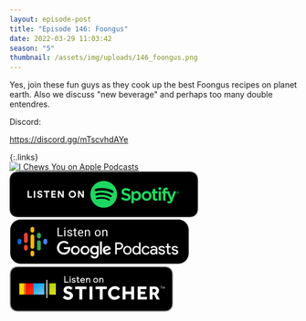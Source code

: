```yaml
---
layout: episode-post
title: "Episode 146: Foongus"
date: 2022-03-29 11:03:42
season: "5"
thumbnail: /assets/img/uploads/146_foongus.png
---
```

Yes, join these fun guys as they cook up the best Foongus recipes on planet earth. Also we discuss "new beverage" and perhaps too many double entendres.

Discord:

<https://discord.gg/mTscvhdAYe>

{:.links}  
[![I Chews You on Apple Podcasts](https://linkmaker.itunes.apple.com/en-us/badge-lrg.svg?releaseDate=2019-04-16T00:00:00Z&kind=podcast&bubble=podcasts)](https://podcasts.apple.com/us/podcast/146-foongus/id1455409177?i=1000555590936)  [![I Chews You on Spotify](/assets/img/uploads/spotify-badge-button.svg)](https://open.spotify.com/episode/5wtMVcF56h35L1aae7CVcu?si=fa7e3a4dbf3c49df)  [![I Chews You on Google Podcasts](/assets/img/uploads/google-podcasts-badge-button.svg)](https://podcasts.google.com/feed/aHR0cHM6Ly9pY2hld3N5b3UubGlic3luLmNvbS9yc3M/episode/NjcyNzU1YmMtNjk5Ni00YzgyLWI0MGUtZWVlNjc3MDk3NzAz?sa=X&ved=0CAUQkfYCahcKEwjw79DK8-v2AhUAAAAAHQAAAAAQAQ)  [![I Chews You on Stitcher](/assets/img/uploads/stitcher-badge-button.svg)](https://www.stitcher.com/show/i-chews-you/episode/146-foongus-201847778)